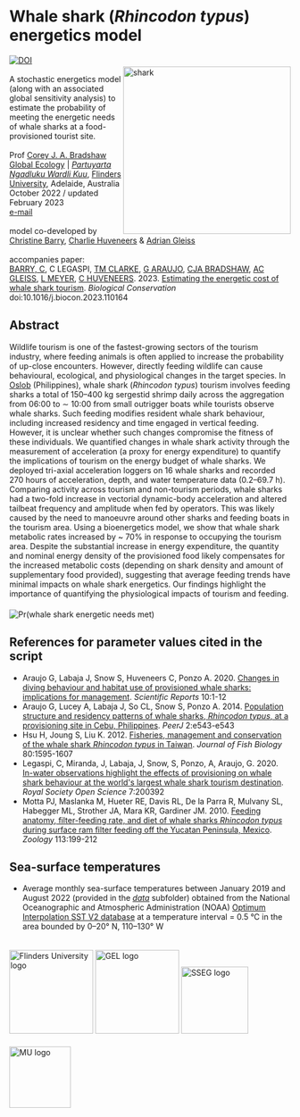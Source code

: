 # Whale shark (<em>Rhincodon typus</em>) energetics model
<img align="right" src="www/whaleshark.webp" alt="shark" width="300" style="margin-top: 20px">
<a href="https://zenodo.org/badge/latestdoi/550791924"><img src="https://zenodo.org/badge/550791924.svg" alt="DOI"></a>
<br>
<br>
A stochastic energetics model (along with an associated global sensitivity analysis) to estimate the probability of meeting the energetic needs of whale sharks at a food-provisioned tourist site.<br>
<br>
Prof <a href="https://globalecologyflinders.com/people/#DIRECTOR">Corey J. A. Bradshaw</a> <br>
<a href="http://globalecologyflinders.com" target="_blank">Global Ecology</a> | <em><a href="https://globalecologyflinders.com/partuyarta-ngadluku-wardli-kuu/" target="_blank">Partuyarta Ngadluku Wardli Kuu</a></em>, <a href="http://flinders.edu.au" target="_blank">Flinders University</a>, Adelaide, Australia <br>
October 2022 / updated February 2023<br>
<a href=mailto:corey.bradshaw@flinders.edu.au>e-mail</a> <br>
<br>
model co-developed by <a href="https://www.researchgate.net/profile/Christine-Barry-4">Christine Barry</a>, <a href="https://researchnow.flinders.edu.au/en/persons/charlie-huveneers-2">Charlie Huveneers</a> & <a href="http://profiles.murdoch.edu.au/myprofile/adrian-gleiss/">Adrian Gleiss</a><br>
<br>
accompanies paper:<br>
<a href="https://www.researchgate.net/profile/Christine-Barry-4">BARRY, C</a>, C LEGASPI, <a href="https://scholar.google.com/citations?user=FsRAsHcAAAAJ&hl=en">TM CLARKE</a>, <a href="https://www.researchgate.net/profile/Gonzalo-Araujo">G ARAUJO</a>, <a href="https://globalecologyflinders.com/people/#DIRECTOR">CJA BRADSHAW</a>, <a href="http://profiles.murdoch.edu.au/myprofile/adrian-gleiss/">AC GLEISS</a>, <a href="https://researchnow.flinders.edu.au/en/persons/lauren-meyer">L MEYER</a>, <a href="https://researchnow.flinders.edu.au/en/persons/charlie-huveneers-2">C HUVENEERS</a>. 2023. <a href="10.1016/j.biocon.2023.110164">Estimating the energetic cost of whale shark tourism</a>. <em>Biological Conservation</em> doi:10.1016/j.biocon.2023.110164
<br>

## Abstract 

Wildlife tourism is one of the fastest-growing sectors of the tourism industry, where feeding animals is often applied to increase the probability of up-close encounters. However, directly feeding wildlife can cause behavioural, ecological, and physiological changes in the target species. In <a href="https://www.google.com.au/maps/place/Oslob+Whale+Shark+Watching/@9.4633642,123.3775451,17z/data=!4m12!1m6!3m5!1s0x33ab744452b80907:0x443d13a88e1123d7!2sOslob+Whale+Shark+Watching!8m2!3d9.4633589!4d123.3797338!3m4!1s0x33ab744452b80907:0x443d13a88e1123d7!8m2!3d9.4633589!4d123.3797338">Oslob</a> (Philippines), whale shark (<em>Rhincodon typus</em>) tourism involves feeding sharks a total of 150–400 kg sergestid shrimp daily across the aggregation from 06:00 to ∼ 10:00 from small outrigger boats while tourists observe whale sharks. Such feeding modifies resident whale shark behaviour, including increased residency and time engaged in vertical feeding. However, it is unclear whether such changes compromise the fitness of these individuals. We quantified changes in whale shark activity through the measurement of acceleration (a proxy for energy expenditure) to quantify the implications of tourism on the energy budget of whale sharks. We deployed tri-axial acceleration loggers on 16 whale sharks and recorded 270 hours of acceleration, depth, and water temperature data (0.2–69.7 h). Comparing activity across tourism and non-tourism periods, whale sharks had a two-fold increase in vectorial dynamic-body acceleration and altered tailbeat frequency and amplitude when fed by operators. This was likely caused by the need to manoeuvre around other sharks and feeding boats in the tourism area. Using a bioenergetics model, we show that whale shark metabolic rates increased by ~ 70% in response to occupying the tourism area. Despite the substantial increase in energy expenditure, the quantity and nominal energy density of the provisioned food likely compensates for the increased metabolic costs (depending on shark density and amount of supplementary food provided), suggesting that average feeding trends have minimal impacts on whale shark energetics. Our findings highlight the importance of quantifying the physiological impacts of tourism and feeding. 
<br>
<img align="center" src="www/Pr(needs met).png" alt="Pr(whale shark energetic needs met)" style="margin-top: 20px">

## References for parameter values cited in the script

- Araujo G, Labaja J, Snow S, Huveneers C, Ponzo A. 2020. <a href="https://www.nature.com/articles/s41598-020-73416-2">Changes in diving behaviour and habitat use of provisioned whale sharks: implications for management</a>. <em>Scientific Reports</em> 10:1-12
- Araujo G, Lucey A, Labaja J, So CL, Snow S, Ponzo A. 2014. <a href="https://peerj.com/articles/543/">Population structure and residency patterns of whale sharks, <em>Rhincodon typus</em>, at a provisioning site in Cebu, Philippines</a>. <em>PeerJ</em> 2:e543-e543
- Hsu H, Joung S, Liu K. 2012. <a href="https://onlinelibrary.wiley.com/doi/10.1111/j.1095-8649.2012.03234.x">Fisheries, management and conservation of the whale shark <em>Rhincodon typus</em> in Taiwan</a>. <em>Journal of Fish Biology</em> 80:1595-1607
- Legaspi, C, Miranda, J, Labaja, J, Snow, S, Ponzo, A, Araujo, G. 2020. <a href="https://royalsocietypublishing.org/doi/10.1098/rsos.200392">In-water observations highlight the effects of provisioning on whale shark behaviour at the world's largest whale shark tourism destination</a>. <em>Royal Society Open Science</em> 7:200392
- Motta PJ, Maslanka M, Hueter RE, Davis RL, De la Parra R, Mulvany SL, Habegger ML, Strother JA, Mara KR, Gardiner JM. 2010. <a href="https://www.sciencedirect.com/science/article/abs/pii/S0944200610000486">Feeding anatomy, filter-feeding rate, and diet of whale sharks <em>Rhincodon typus</em> during surface ram filter feeding off the Yucatan Peninsula, Mexico</a>. <em>Zoology</em> 113:199-212

## Sea-surface temperatures

- Average monthly sea-surface temperatures between January 2019 and August 2022 (provided in the <a href="https://github.com/cjabradshaw/WhaleSharkEnergeticsModel/tree/main/data"><em>data</em></a> subfolder) obtained from the National Oceanographic and Atmospheric Administration (NOAA) <a href="http://www.ncei.noaa.gov/products/optimum-interpolation-sst">Optimum Interpolation SST V2 database</a> at a temperature interval = 0.5 °C in the area bounded by 0–20° N, 110–130° W

<p><a href="https://www.flinders.edu.au"><img align="bottom-left" src="www/Flinders_University_Logo_Horizontal_RGB_Master.png" alt="Flinders University logo" width="150" style="margin-top: 20px"></a> <a href="https://globalecologyflinders.com"><img align="bottom-left" src="www/GEL Logo Kaurna New Transp.png" alt="GEL logo" width="150" style="margin-top: 20px"></a> <a href="https://twitter.com/SouthernSharkEG"><img align="bottom-left" src="www/SSEG.png" alt="SSEG logo" width="120" style="margin-top: 20px"></a> &nbsp; &nbsp; <a href="https://www.murdoch.edu.au"><img align="bottom-left" src="www/murdoch.png" alt="MU logo" width="110" style="margin-top: 20px"></a></p>
